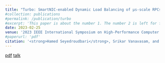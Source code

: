 ```yaml
---
title: "Turbo: SmartNIC-enabled Dynamic Load Balancing of µs-scale RPCs"
#collection: publications
#permalink: /publication/turbo
#excerpt: 'This paper is about the number 1. The number 2 is left for future work.'
date: 2023-02-25
venue: '2023 IEEE International Symposium on High-Performance Computer Architecture (HPCA)'
#paperurl: 'pdf'
citation: '<strong>Hamed Seyedroudbari</strong>, Srikar Vanavasam, and Alexandros Daglis'
---
```

<!---
This paper is about the number 2. The number 3 is left for future work.
#Recommended citation: Your Name, You. (2010). "Paper Title Number 2." <i>Journal 1</i>. 1(2).
-->
[pdf](http://hamedsey.github.io/files/turbo.pdf)
[talk](https://www.youtube.com/watch?v=TRqPEkY2_Zg)